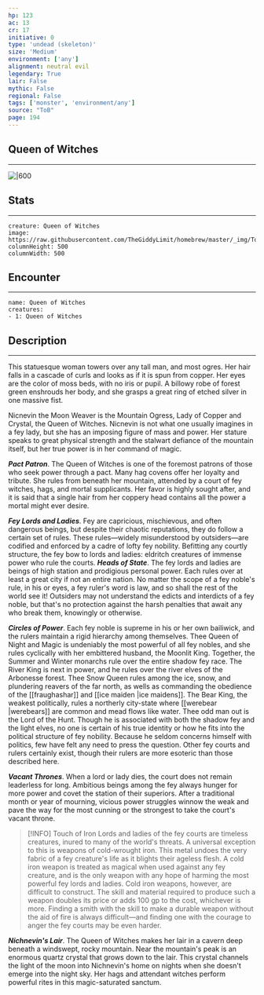 ```yaml
---
hp: 123
ac: 13
cr: 17
initiative: 0
type: 'undead (skeleton)'    
size: 'Medium'
environment: ['any']
alignment: neutral evil
legendary: True
lair: False
mythic: False
regional: False
tags: ['monster', 'environment/any']
source: "ToB"
page: 194
---
```


## Queen of Witches
---

![|600](https://raw.githubusercontent.com/TheGiddyLimit/homebrew/master/_img/ToB/Queen%20of%20Witches.webp)

## Stats
---

```statblock
creature: Queen of Witches
image: https://raw.githubusercontent.com/TheGiddyLimit/homebrew/master/_img/ToB/token/Queen%20of%20Witches.png
columnHeight: 500
columnWidth: 500
```

## Encounter
---

```encounter-table
name: Queen of Witches
creatures:
- 1: Queen of Witches
```

## Description
---
This statuesque woman towers over any tall man, and most ogres. Her hair falls in a cascade of curls and looks as if it is spun from copper. Her eyes are the color of moss beds, with no iris or pupil. A billowy robe of forest green enshrouds her body, and she grasps a great ring of etched silver in one massive fist.

Nicnevin the Moon Weaver is the Mountain Ogress, Lady of Copper and Crystal, the Queen of Witches. Nicnevin is not what one usually imagines in a fey lady, but she has an imposing figure of mass and power. Her stature speaks to great physical strength and the stalwart defiance of the mountain itself, but her true power is in her command of magic.

**_Pact Patron_**. The Queen of Witches is one of the foremost patrons of those who seek power through a pact. Many hag covens offer her loyalty and tribute. She rules from beneath her mountain, attended by a court of fey witches, hags, and mortal supplicants. Her favor is highly sought after, and it is said that a single hair from her coppery head contains all the power a mortal might ever desire.


**_Fey Lords and Ladies_**. Fey are capricious, mischievous, and often dangerous beings, but despite their chaotic reputations, they do follow a certain set of rules. These rules—widely misunderstood by outsiders—are codified and enforced by a cadre of lofty fey nobility. Befitting any courtly structure, the fey bow to lords and ladies: eldritch creatures of immense power who rule the courts.
**_Heads of State_**. The fey lords and ladies are beings of high station and prodigious personal power. Each rules over at least a great city if not an entire nation. No matter the scope of a fey noble's rule, in his or eyes, a fey ruler's word is law, and so shall the rest of the world see it! Outsiders may not understand the edicts and interdicts of a fey noble, but that's no protection against the harsh penalties that await any who break them, knowingly or otherwise.

**_Circles of Power_**. Each fey noble is supreme in his or her own bailiwick, and the rulers maintain a rigid hierarchy among themselves. Thee Queen of Night and Magic is undeniably the most powerful of all fey nobles, and she rules cyclically with her embittered husband, the Moonlit King. Together, the Summer and Winter monarchs rule over the entire shadow fey race. The River King is next in power, and he rules over the river elves of the Arbonesse forest. Thee Snow Queen rules among the ice, snow, and plundering reavers of the far north, as wells as commanding the obedience of the [[fraughashar]] and [[ice maiden \|ice maidens]]. The Bear King, the weakest politically, rules a northerly city-state where [[werebear \|werebears]] are common and mead flows like water.
Thee odd man out is the Lord of the Hunt. Though he is associated with both the shadow fey and the light elves, no one is certain of his true identity or how he fits into the political structure of fey nobility. Because he seldom concerns himself with politics, few have felt any need to press the question.
Other fey courts and rulers certainly exist, though their rulers are more esoteric than those described here.

**_Vacant Thrones_**. When a lord or lady dies, the court does not remain leaderless for long. Ambitious beings among the fey always hunger for more power and covet the station of their superiors. After a traditional month or year of mourning, vicious power struggles winnow the weak and pave the way for the most cunning or the strongest to take the court's vacant throne.


> [!INFO] Touch of Iron
>Lords and ladies of the fey courts are timeless creatures, inured to many of the world's threats. A universal exception to this is weapons of cold-wrought iron. This metal undoes the very fabric of a fey creature's life as it blights their ageless flesh. A cold iron weapon is treated as magical when used against any fey creature, and is the only weapon with any hope of harming the most powerful fey lords and ladies.
>Cold iron weapons, however, are difficult to construct. The skill and material required to produce such a weapon doubles its price or adds 100 gp to the cost, whichever is more. Finding a smith with the skill to make a durable weapon without the aid of fire is always difficult—and finding one with the courage to anger the fey courts may be even harder.

**_Nichnevin's Lair_**. The Queen of Witches makes her lair in a cavern deep beneath a windswept, rocky mountain. Near the mountain's peak is an enormous quartz crystal that grows down to the lair. This crystal channels the light of the moon into Nichnevin's home on nights when she doesn't emerge into the night sky. Her hags and attendant witches perform powerful rites in this magic-saturated sanctum.




